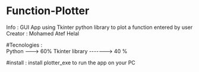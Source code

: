 # Function-Plotter

Info : GUI App using Tkinter python library to plot a function entered by user 
Creator : Mohamed Atef Helal

#Tecnologies  :  
Python ---> 60%
Tkinter library -------> 40 %

#install  :
install plotter_exe to run the app on your PC 





